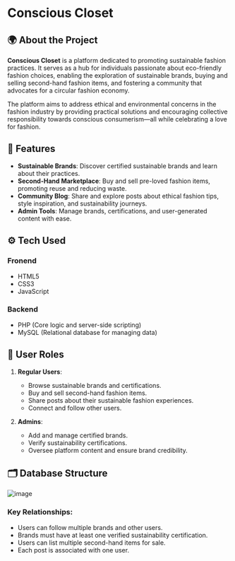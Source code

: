 # Conscious Closet

## 🌍 About the Project

**Conscious Closet** is a platform dedicated to promoting sustainable fashion practices. It serves as a hub for individuals passionate about eco-friendly fashion choices, enabling the exploration of sustainable brands, buying and selling second-hand fashion items, and fostering a community that advocates for a circular fashion economy.

The platform aims to address ethical and environmental concerns in the fashion industry by providing practical solutions and encouraging collective responsibility towards conscious consumerism—all while celebrating a love for fashion.


## 🎯 Features

- **Sustainable Brands**: Discover certified sustainable brands and learn about their practices.
- **Second-Hand Marketplace**: Buy and sell pre-loved fashion items, promoting reuse and reducing waste.
- **Community Blog**: Share and explore posts about ethical fashion tips, style inspiration, and sustainability journeys.
- **Admin Tools**: Manage brands, certifications, and user-generated content with ease.

  
## ⚙️ Tech Used

### Fronend
- HTML5
- CSS3
- JavaScript

### Backend
- PHP (Core logic and server-side scripting)
- MySQL (Relational database for managing data)
  

## 👥 User Roles

1. **Regular Users**:
   - Browse sustainable brands and certifications.
   - Buy and sell second-hand fashion items.
   - Share posts about their sustainable fashion experiences.
   - Connect and follow other users.

2. **Admins**:
   - Add and manage certified brands.
   - Verify sustainability certifications.
   - Oversee platform content and ensure brand credibility.


## 🗂 Database Structure
![image](https://github.com/user-attachments/assets/8bed8078-eb11-49eb-9eec-dbe2bfa3a4f8)


### Key Relationships:
- Users can follow multiple brands and other users.
- Brands must have at least one verified sustainability certification.
- Users can list multiple second-hand items for sale.
- Each post is associated with one user.

